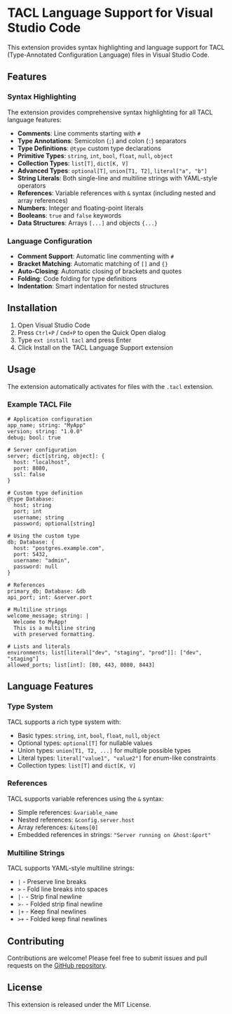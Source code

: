 # TACL Language Support for Visual Studio Code

This extension provides syntax highlighting and language support for TACL (Type-Annotated Configuration Language) files in Visual Studio Code.

## Features

### Syntax Highlighting

The extension provides comprehensive syntax highlighting for all TACL language features:

- **Comments**: Line comments starting with `#`
- **Type Annotations**: Semicolon (`;`) and colon (`:`) separators
- **Type Definitions**: `@type` custom type declarations
- **Primitive Types**: `string`, `int`, `bool`, `float`, `null`, `object`
- **Collection Types**: `list[T]`, `dict[K, V]`
- **Advanced Types**: `optional[T]`, `union[T1, T2]`, `literal["a", "b"]`
- **String Literals**: Both single-line and multiline strings with YAML-style operators
- **References**: Variable references with `&` syntax (including nested and array references)
- **Numbers**: Integer and floating-point literals
- **Booleans**: `true` and `false` keywords
- **Data Structures**: Arrays `[...]` and objects `{...}`

### Language Configuration

- **Comment Support**: Automatic line commenting with `#`
- **Bracket Matching**: Automatic matching of `[]` and `{}`
- **Auto-Closing**: Automatic closing of brackets and quotes
- **Folding**: Code folding for type definitions
- **Indentation**: Smart indentation for nested structures

## Installation

1. Open Visual Studio Code
2. Press `Ctrl+P` / `Cmd+P` to open the Quick Open dialog
3. Type `ext install tacl` and press Enter
4. Click Install on the TACL Language Support extension

## Usage

The extension automatically activates for files with the `.tacl` extension.

### Example TACL File

```tacl
# Application configuration
app_name; string: "MyApp"
version; string: "1.0.0"
debug; bool: true

# Server configuration
server; dict[string, object]: {
  host: "localhost",
  port: 8080,
  ssl: false
}

# Custom type definition
@type Database:
  host; string
  port; int
  username; string
  password; optional[string]

# Using the custom type
db; Database: {
  host: "postgres.example.com",
  port: 5432,
  username: "admin",
  password: null
}

# References
primary_db; Database: &db
api_port; int: &server.port

# Multiline strings
welcome_message; string: |
  Welcome to MyApp!
  This is a multiline string
  with preserved formatting.

# Lists and literals
environments; list[literal["dev", "staging", "prod"]]: ["dev", "staging"]
allowed_ports; list[int]: [80, 443, 8080, 8443]
```

## Language Features

### Type System

TACL supports a rich type system with:
- Basic types: `string`, `int`, `bool`, `float`, `null`, `object`
- Optional types: `optional[T]` for nullable values
- Union types: `union[T1, T2, ...]` for multiple possible types
- Literal types: `literal["value1", "value2"]` for enum-like constraints
- Collection types: `list[T]` and `dict[K, V]`

### References

TACL supports variable references using the `&` syntax:
- Simple references: `&variable_name`
- Nested references: `&config.server.host`
- Array references: `&items[0]`
- Embedded references in strings: `"Server running on &host:&port"`

### Multiline Strings

TACL supports YAML-style multiline strings:
- `|` - Preserve line breaks
- `>` - Fold line breaks into spaces
- `|-` - Strip final newline
- `>-` - Folded strip final newline
- `|+` - Keep final newlines
- `>+` - Folded keep final newlines

## Contributing

Contributions are welcome! Please feel free to submit issues and pull requests on the [GitHub repository](https://github.com/tacl-lang/vscode-tacl).

## License

This extension is released under the MIT License.